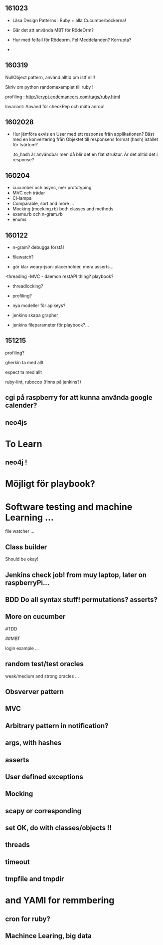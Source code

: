 161023
------

- Läsa Design Patterns i Ruby + alla Cucumberböckerna!

- Går det att använda MBT för RödeOrm?

- Hur med felfall för Rödeorm. Fel Meddelanden? Korrupta?

- 

160319
-------

NullObject pattern, använd alltid om istf nil!!

Skriv om python randomexemplet till ruby !

profiling : http://crypt.codemancers.com/tags/ruby.html

Invariant: Använd för checkRep och mäta anrop!

1602028
-------


- Hur jämföra exvis en User med ett response från applikationen?
  Bäst med en konvertering från Objektet till responsens format (hash)
  istället för tvärtom?

  .to_hash är användbar men då blir det en flat struktur. Är det alltid det i response?

  

160204
------

 - cucumber och async, mer prototyping
 - MVC och trådar
 - CI-lampa
 - Comparable, sort and more ...
 - Mocking (mocking.rb) both classes and methods
 - exams.rb och n-gram.rb
 - enums

160122
------

- n-gram? debugga förstå!

- filewatch?

- gör klar weary-json-placerholder, mera asserts...

-threading -MVC - daemon restAPI thing? playbook?

- threadlocking?

- profiling?

- nya modeller för apikeys?

- jenkins skapa grapher

- jenkins fileparameter för playbook?...



151215
------

profiling?


gherkin ta med allt

expect ta med allt

ruby-lint, rubocop (finns på jenkins?)


## cgi på raspberry for att kunna använda google calender?

## 

## neo4js

# To Learn


## neo4j !

Möjligt för playbook?
=======
# Software testing and machine Learning ...

file watcher ...

## Class builder

Should be okay!

## Jenkins check job! from muy laptop, later on raspberryPi...

## BDD Do all syntax stuff! permutations? asserts?

## More on cucumber

#TDD

##MBT

login example ...

## random test/test oracles

weak/medium and strong oracles ...

## Obsverver pattern

## MVC

## Arbitrary pattern in notification?


## args, with hashes

## asserts

## User defined exceptions

## Mocking

## scapy or corresponding

## set  OK, do with classes/objects !!

## threads

## timeout

## tmpfile and tmpdir

#  and YAMl for remmbering

## cron for ruby?

## Machince Learing, big data






